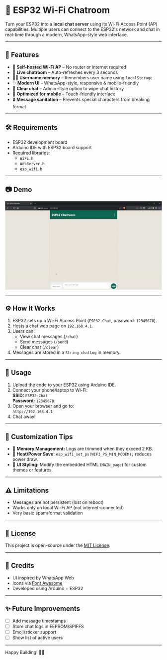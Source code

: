 # 📡 ESP32 Wi-Fi Chatroom

Turn your ESP32 into a **local chat server** using its Wi-Fi Access Point (AP) capabilities. Multiple users can connect to the ESP32's network and chat in real-time through a modern, WhatsApp-style web interface.

---

## 🚀 Features

- 📶 **Self-hosted Wi-Fi AP** – No router or internet required
- 💬 **Live chatroom** – Auto-refreshes every 3 seconds
- 🧍‍♂️ **Username memory** – Remembers user name using `localStorage`
- ✨ **Modern UI** – WhatsApp-style, responsive & mobile-friendly
- 🧹 **Clear chat** – Admin-style option to wipe chat history
- 📱 **Optimized for mobile** – Touch-friendly interface
- 🔒 **Message sanitation** – Prevents special characters from breaking format

---

## 🛠️ Requirements

- ESP32 development board
- Arduino IDE with ESP32 board support
- Required libraries:
  - `WiFi.h`
  - `WebServer.h`
  - `esp_wifi.h`

---

## 📷 Demo

<!-- Optional: Add GIF or screenshot -->
![ESP32 Chatroom Demo](chatroomgif.gif)

---

## ⚙️ How It Works

1. ESP32 sets up a Wi-Fi Access Point (`ESP32-Chat`, password: `12345678`).
2. Hosts a chat web page on `192.168.4.1`.
3. Users can:
   - View chat messages (`/chat`)
   - Send messages (`/send`)
   - Clear chat (`/clear`)
4. Messages are stored in a `String chatLog` in memory.

---

## 💬 Usage

1. Upload the code to your ESP32 using Arduino IDE.
2. Connect your phone/laptop to Wi-Fi:  
   **SSID:** `ESP32-Chat`  
   **Password:** `12345678`
3. Open your browser and go to:  
   `http://192.168.4.1`
4. Chat away!

---

## 🧩 Customization Tips

- 🧠 **Memory Management:** Logs are trimmed when they exceed 2 KB.
- 🔋 **Heat/Power Save:** `esp_wifi_set_ps(WIFI_PS_MIN_MODEM);` reduces power draw.
- 🎨 **UI Styling:** Modify the embedded HTML (`MAIN_page`) for custom themes or features.

---

## ⚠️ Limitations

- Messages are not persistent (lost on reboot)
- Works only on local Wi-Fi AP (not internet-connected)
- Very basic spam/format validation

---

## 📃 License

This project is open-source under the [MIT License](LICENSE).

---

## 🙌 Credits

- UI inspired by WhatsApp Web
- Icons via [Font Awesome](https://cdnjs.com/)
- Developed using Arduino + ESP32

---

## ✨ Future Improvements

- [ ] Add message timestamps
- [ ] Store chat logs in EEPROM/SPIFFS
- [ ] Emoji/sticker support
- [ ] Show list of active users

---

Happy Building! 🔧💬
